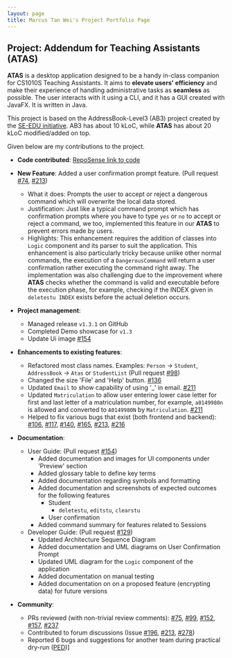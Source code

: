 ```yaml
---
layout: page
title: Marcus Tan Wei's Project Portfolio Page
---
```


## Project: Addendum for Teaching Assistants (ATAS)

**ATAS** is a desktop application designed to be a handy in-class companion for CS1010S Teaching Assistants. 
It aims to **elevate users' efficiency** and make their experience of handling administrative tasks as **seamless** as possible. 
The user interacts with it using a CLI, and it has a GUI created with JavaFX. It is written in Java.

This project is based on the AddressBook-Level3 (AB3) project created by the [SE-EDU initiative](https://se-education.org).
AB3 has about 10 kLoC, while **ATAS** has about 20 kLoC modified/added on top.

Given below are my contributions to the project.

* **Code contributed**: [RepoSense link to code](https://nus-cs2103-ay2021s1.github.io/tp-dashboard/#breakdown=true&search=&sort=groupTitle&sortWithin=title&since=2020-08-14&timeframe=commit&mergegroup=&groupSelect=groupByRepos&checkedFileTypes=docs~functional-code~test-code~other&tabOpen=true&tabType=authorship&tabAuthor=MarcusTw&tabRepo=AY2021S1-CS2103T-W16-4%2Ftp%5Bmaster%5D&authorshipIsMergeGroup=false&authorshipFileTypes=docs~functional-code~test-code)

* **New Feature**: Added a user confirmation prompt feature. (Pull request [\#74](https://github.com/AY2021S1-CS2103T-W16-4/tp/pull/74), [\#213](https://github.com/AY2021S1-CS2103T-W16-4/tp/pull/213))
  * What it does: Prompts the user to accept or reject a dangerous command which will overwrite the local data stored.
  * Justification: Just like a typical command prompt which has confirmation prompts where you have to type `yes` or `no` to accept or reject a command, we too, implemented this feature in our **ATAS** to prevent errors made by users.
  * Highlights: This enhancement requires the addition of classes into `Logic` component and its parser to suit the application.
  This enhancement is also particularly tricky because unlike other normal commands, the execution of a `DangerousCommand` will return a user confirmation rather executing the command right away.
  The implementation was also challenging due to the improvement where **ATAS** checks whether the command is valid and executable before the execution phase, for example, checking if the INDEX given in `deletestu INDEX` exists before the actual deletion occurs.

* **Project management**:
  * Managed release `v1.3.1` on GitHub
  * Completed Demo showcase for `v1.3`
  * Update Ui image [\#154](https://github.com/AY2021S1-CS2103T-W16-4/tp/pull/154)

* **Enhancements to existing features**:
  * Refactored most class names. Examples: `Person` -> `Student`, `AddressBook` -> `Atas` or `StudentList` (Pull request [\#98](https://github.com/AY2021S1-CS2103T-W16-4/tp/pull/98))
  * Changed the size 'File' and 'Help' button. [\#136](https://github.com/AY2021S1-CS2103T-W16-4/tp/pull/136)
  * Updated `Email` to show capability of using '_' in email. [\#211](https://github.com/AY2021S1-CS2103T-W16-4/tp/pull/211)
  * Updated `Matriculation` to allow user entering lower case letter for first and last letter of a matriculation number, for example, `a0149980n` is allowed and converted to `A0149980N` by `Matriculation`.
  [\#211](https://github.com/AY2021S1-CS2103T-W16-4/tp/pull/211)
  * Helped to fix various bugs that exist (both frontend and backend):
    [\#106](https://github.com/AY2021S1-CS2103T-W16-4/tp/pull/106),
    [\#117](https://github.com/AY2021S1-CS2103T-W16-4/tp/pull/117),
    [\#140](https://github.com/AY2021S1-CS2103T-W16-4/tp/pull/140),
    [\#165](https://github.com/AY2021S1-CS2103T-W16-4/tp/pull/165),
    [\#213](https://github.com/AY2021S1-CS2103T-W16-4/tp/pull/213),
    [\#216](https://github.com/AY2021S1-CS2103T-W16-4/tp/pull/216)

* **Documentation**:
  * User Guide: (Pull request [\#154](https://github.com/AY2021S1-CS2103T-W16-4/tp/pull/154))
    * Added documentation and images for UI components under 'Preview' section
    * Added glossary table to define key terms
    * Added documentation regarding symbols and formatting
    * Added documentation and screenshots of expected outcomes for the following features
        * Student
            * `deletestu`, `editstu`, `clearstu`
        * User confirmation
    * Added command summary for features related to Sessions
  * Developer Guide: (Pull request [\#129](https://github.com/AY2021S1-CS2103T-W16-4/tp/pull/129))
    * Updated Architecture Sequence Diagram
    * Added documentation and UML diagrams on User Confirmation Prompt
    * Updated UML diagram for the `Logic` component of the application
    * Added documentation on manual testing
    * Added documentation on on a proposed feature (encrypting data) for future versions

* **Community**:
  * PRs reviewed (with non-trivial review comments):
     [\#75](https://github.com/AY2021S1-CS2103T-W16-4/tp/pull/75), 
     [\#99](https://github.com/AY2021S1-CS2103T-W16-4/tp/pull/99),
     [\#152](https://github.com/AY2021S1-CS2103T-W16-4/tp/pull/152),
     [\#157](https://github.com/AY2021S1-CS2103T-W16-4/tp/pull/157),
     [\#237](https://github.com/AY2021S1-CS2103T-W16-4/tp/pull/237)
  * Contributed to forum discussions (Issue [\#196](https://github.com/nus-cs2103-AY2021S1/forum/issues/196), [\#213](https://github.com/nus-cs2103-AY2021S1/forum/issues/213), [\#278](https://github.com/nus-cs2103-AY2021S1/forum/issues/278))
  * Reported 6 bugs and suggestions for another team during practical dry-run ([PED](https://github.com/MarcusTw/ped/issues))]
